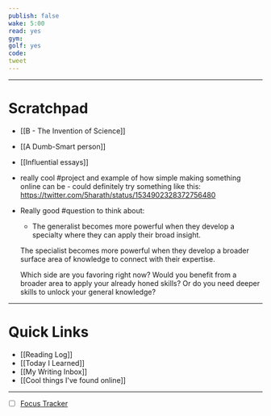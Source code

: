 ```yaml
---
publish: false
wake: 5:00
read: yes
gym:
golf: yes
code:
tweet
---
```

***
# Scratchpad
- [[B - The Invention of Science]]
- [[A Dumb-Smart person]]
- [[Influential essays]]
- really cool #project and example of how simple making something online can be - could definitely try something like this: https://twitter.com/5harath/status/1534902328372756480 
- Really good #question to think about:
	- The generalist becomes more powerful when they develop a specialty where they can apply their broad insight.
	  
	The specialist becomes more powerful when they develop a broader surface area of knowledge to connect with their expertise.

	Which side are you favoring right now? Would you benefit from a broader area to apply your already honed skills? Or do you need deeper skills to unlock your general knowledge?


---
# Quick Links
- [[Reading Log]]
- [[Today I Learned]]
- [[My Writing Inbox]]
- [[Cool things I've found online]]

***
- [ ] [Focus Tracker](https://docs.google.com/spreadsheets/d/18ZL9CSRxE2z7pTKcaPGe3749GMO9Ov2UjVsRMQqShBk/edit#gid=696776801)
